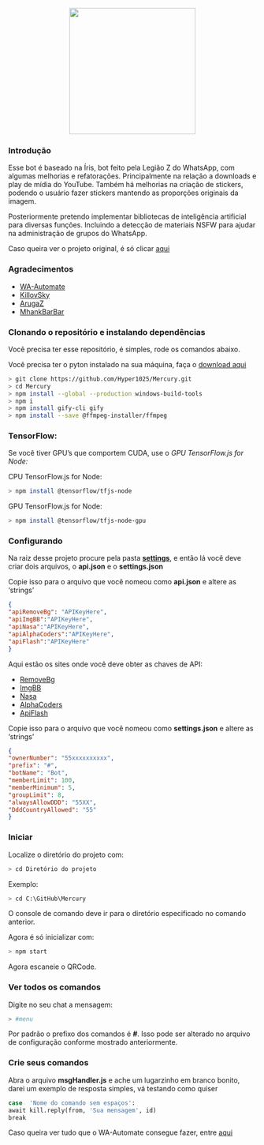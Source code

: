 <p align="center">
<img src="https://imgur.com/Kt7tgvj.png" width="256" height="256"/>
</p>

### Introdução
Esse bot é baseado na Íris, bot feito pela Legião Z do WhatsApp, com algumas melhorias e refatorações. Principalmente na relação a downloads e play de mídia do YouTube. Também há melhorias na criação de stickers, podendo o usuário fazer stickers mantendo as proporções originais da imagem.

Posteriormente pretendo implementar bibliotecas de inteligência artificial para diversas funções. Incluindo a detecção de materiais NSFW para ajudar na administração de grupos do WhatsApp.

Caso queira ver o projeto original, é só clicar [aqui](https://github.com/KillovSky/iris)

### Agradecimentos
-  [WA-Automate](https://github.com/open-wa/wa-automate-nodejs)
-  [KillovSky](https://github.com/KillovSky/iris)
-  [ArugaZ](https://github.com/ArugaZ/whatsapp-bot)
-  [MhankBarBar](https://github.com/MhankBarBar/whatsapp-bot)

### Clonando o repositório e instalando dependências
Você precisa ter esse repositório, é simples, rode os comandos abaixo.

Você precisa ter o pyton instalado na sua máquina, faça o [download aqui](https://www.python.org/downloads/) 

```bash
> git clone https://github.com/Hyper1025/Mercury.git
> cd Mercury
> npm install --global --production windows-build-tools
> npm i
> npm install gify-cli gify
> npm install --save @ffmpeg-installer/ffmpeg
```
### TensorFlow:
Se você tiver GPU’s que comportem CUDA, use o *GPU TensorFlow.js for Node:*

CPU TensorFlow.js for Node:
```bash
> npm install @tensorflow/tfjs-node
```

 GPU TensorFlow.js for Node:
 ```bash
 > npm install @tensorflow/tfjs-node-gpu
 ```
 
### Configurando
Na raiz desse projeto procure pela pasta **[settings](https://github.com/Hyper1025/Mercury/tree/main/settings)**, e então lá você deve criar dois arquivos, o **api.json** e o **settings.json**

Copie isso para o arquivo que você nomeou como **api.json** e altere as ‘strings’
```json
{
"apiRemoveBg": "APIKeyHere",
"apiImgBB":"APIKeyHere",
"apiNasa":"APIKeyHere",
"apiAlphaCoders":"APIKeyHere",
"apiFlash":"APIKeyHere"
}
```
Aqui estão os sites onde você deve obter as chaves de API: 
- [RemoveBg](https://www.remove.bg/pt-br/api)
- [ImgBB](https://api.imgbb.com)
- [Nasa](https://api.nasa.gov)
- [AlphaCoders](https://wall.alphacoders.com/api_signup.php)
- [ApiFlash](https://apiflash.com)

Copie isso para o arquivo que você nomeou como **settings.json** e altere as ‘strings’
```json
{
"ownerNumber": "55xxxxxxxxxx",
"prefix": "#",
"botName": "Bot",
"memberLimit": 100,
"memberMinimum": 5,
"groupLimit": 8,
"alwaysAllowDDD": "55XX",
"DddCountryAllowed": "55"
}
```

### Iniciar
Localize o diretório do projeto com:
```bash
> cd Diretório do projeto
```
Exemplo:
```bash
> cd C:\GitHub\Mercury
```
O console de comando deve ir para o diretório especificado no comando anterior. 

Agora é só inicializar com:
```bash
> npm start
```
Agora escaneie o QRCode.

### Ver todos os comandos

Digite no seu chat a mensagem:
```bash
> #menu
```
Por padrão o prefixo dos comandos é **#**. Isso pode ser alterado no arquivo de configuração conforme mostrado anteriormente.

### Crie seus comandos

Abra o arquivo **msgHandler.js** e ache um lugarzinho em branco bonito, darei um exemplo de resposta simples, vá testando como quiser

```bash
case  'Nome do comando sem espaços':
await kill.reply(from, 'Sua mensagem', id)
break
```
Caso  queira ver tudo que o WA-Automate consegue fazer, entre [aqui](https://docs.openwa.dev/classes/client.html)